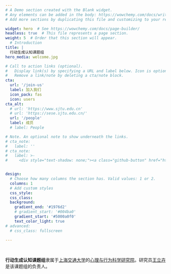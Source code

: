 ```yaml
---
# A Demo section created with the Blank widget.
# Any elements can be added in the body: https://wowchemy.com/docs/writing-markdown-latex/
# Add more sections by duplicating this file and customizing to your requirements.

widget: hero  # See https://wowchemy.com/docs/page-builder/
headless: true  # This file represents a page section.
weight: 5  # Order that this section will appear.
  # Introduction
title: |
  行动生成认知课题组
hero_media: welcome.jpg

# Call to action links (optional).
#   Display link(s) by specifying a URL and label below. Icon is optional for `cta`.
#   Remove a link/note by deleting a cta/note block.
cta:
  url: '/join-us'
  label: 加入我们
  icon_pack: fas
  icon: users
cta_alt:
  # url: 'https://www.sjtu.edu.cn'
  # url: 'https://sese.sjtu.edu.cn/'
  url: '/people'
  label: 成员
  # label: People

# Note. An optional note to show underneath the links.
# cta_note:
#   label: ''
# cta_note:
#   label: >-
#     <div style="text-shadow: none;"><a class="github-button" href="https://sese.sjtu.edu.cn/" data-icon="octicon-star" data-size="large" data-show-count="true" aria-label="Star">Institute of Psychology and Behavioral Science</a></div><div style="text-shadow: none;"><a class="github-button" href="https://www.sjtu.edu.cn" data-icon="octicon-star" data-size="large" data-show-count="true" aria-label="Star">Shanghai Jiao Tong University</a></div>


design:
  # Choose how many columns the section has. Valid values: 1 or 2.
  columns: 1
  # Add custom styles
  css_style:
  css_class:
  background:
    gradient_end: '#1976d2'
    # gradient_start: '#004ba0'
    gradient_start: '#5000a0f0'
    text_color_light: true
# advanced:
  # css_class: fullscreen

---
```


<br>

<!-- The **Rock Neuro Research Group** has been a center of excellence for perception and action research, teaching, and practice since its founding in 2020？ -->
<!-- Taking an opposite standing point of dualism, we take an enactive approach to understanding human cognition. We focus on the interaction between perception and action. -->

<!-- The main research interests of the group include: -->
<!-- This lab, led by research associate professor -->
<!-- **The Lab of Enactive Cognition**  -->
<!-- This lab is  -->
<!-- led by principal investigator [Lihui Wang](/authors/admin/),  -->
**行动生成认知课题组**隶属于[上海交通大学](https://www.sjtu.edu.cn)的[心理与行为科学研究院](https://psy.sjtu.edu.cn/)。研究员[王立卉](/zh/author/王立卉)是该课题组的负责人。



 <!-- and the main research interests include:
  - Enactive cognition
  - Interaction between perception and action -->

<br>
<br>
